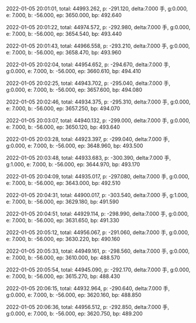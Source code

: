 2022-01-05 20:01:01, total: 44993.262, p: -291.120, delta:7.000 手, g:0.000, e: 7.000, b: -56.000, ep: 3650.000, bp: 492.640

2022-01-05 20:01:22, total: 44974.572, p: -292.980, delta:7.000 手, g:0.000, e: 7.000, b: -56.000, ep: 3654.540, bp: 493.440

2022-01-05 20:01:43, total: 44966.558, p: -293.210, delta:7.000 手, g:0.000, e: 7.000, b: -56.000, ep: 3658.470, bp: 493.960

2022-01-05 20:02:04, total: 44954.652, p: -294.670, delta:7.000 手, g:0.000, e: 7.000, b: -56.000, ep: 3660.610, bp: 494.410

2022-01-05 20:02:25, total: 44943.702, p: -295.040, delta:7.000 手, g:0.000, e: 7.000, b: -56.000, ep: 3657.600, bp: 494.080

2022-01-05 20:02:46, total: 44934.375, p: -295.310, delta:7.000 手, g:0.000, e: 7.000, b: -56.000, ep: 3657.250, bp: 494.070

2022-01-05 20:03:07, total: 44940.132, p: -299.000, delta:7.000 手, g:0.000, e: 7.000, b: -56.000, ep: 3650.120, bp: 493.640

2022-01-05 20:03:28, total: 44923.397, p: -299.040, delta:7.000 手, g:0.000, e: 7.000, b: -56.000, ep: 3648.960, bp: 493.500

2022-01-05 20:03:48, total: 44933.683, p: -300.390, delta:7.000 手, g:1.000, e: 7.000, b: -56.000, ep: 3644.970, bp: 493.170

2022-01-05 20:04:09, total: 44935.017, p: -297.080, delta:7.000 手, g:0.000, e: 7.000, b: -56.000, ep: 3643.000, bp: 492.510

2022-01-05 20:04:31, total: 44900.017, p: -303.540, delta:7.000 手, g:1.000, e: 7.000, b: -56.000, ep: 3629.180, bp: 491.590

2022-01-05 20:04:51, total: 44929.114, p: -298.990, delta:7.000 手, g:0.000, e: 7.000, b: -56.000, ep: 3631.650, bp: 491.330

2022-01-05 20:05:12, total: 44956.067, p: -291.060, delta:7.000 手, g:0.000, e: 7.000, b: -56.000, ep: 3630.220, bp: 490.160

2022-01-05 20:05:33, total: 44949.161, p: -298.560, delta:7.000 手, g:0.000, e: 7.000, b: -56.000, ep: 3610.000, bp: 488.570

2022-01-05 20:05:54, total: 44945.090, p: -292.170, delta:7.000 手, g:0.000, e: 7.000, b: -56.000, ep: 3615.270, bp: 488.430

2022-01-05 20:06:15, total: 44932.964, p: -290.640, delta:7.000 手, g:0.000, e: 7.000, b: -56.000, ep: 3620.160, bp: 488.850

2022-01-05 20:06:36, total: 44956.512, p: -292.850, delta:7.000 手, g:0.000, e: 7.000, b: -56.000, ep: 3620.750, bp: 489.200